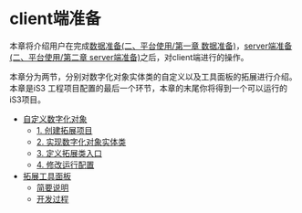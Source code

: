 # client端准备

本章将介绍用户在完成[数据准备(二、平台使用/第一章 数据准备)](./section1.md)，[server端准备(二、平台使用/第二章 server端准备)](./section2.md)之后，对client端进行的操作。

本章分为两节，分别对数字化对象实体类的自定义以及工具面板的拓展进行介绍。本章是iS3 工程项目配置的最后一个环节，本章的末尾你将得到一个可以运行的iS3项目。

   * [自定义数字化对象](./section3/part1.md)
        * [1. 创建拓展项目](./section3/part1/detail1.md)
        * [2. 实现数字化对象实体类](./section3/part1/detail2.md)
        * [3. 定义拓展类入口](./section3/part1/detail3.md)
        * [4. 修改运行配置](./section3/part1/detail4.md)
   * [拓展工具面板](./section3/part2.md)
        * [简要说明](./section3/part2/简要说明.md)
        * [开发过程](./section3/part2/开发过程.md)
